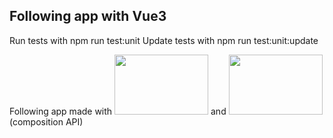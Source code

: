## Following app with Vue3

Run tests with npm run test:unit
Update tests with npm run test:unit:update

Following app made with <img src="https://openclipart.org/image/800px/264760" width="150" height="96"/> and <img src="https://upload.wikimedia.org/wikipedia/commons/9/95/Vue.js_Logo_2.svg" width="150" height="96"/> (composition API)